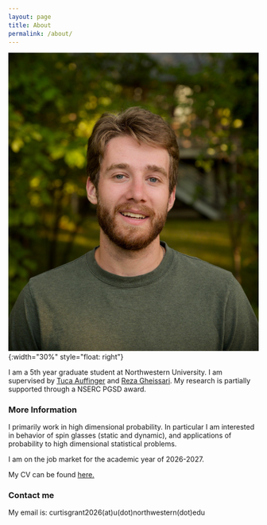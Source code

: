 ```yaml
---
layout: page
title: About
permalink: /about/
---
```


![image](/images/headshot.jpeg){:width="30%" style="float: right"}

I am a 5th year graduate student at Northwestern University. I am supervised by [Tuca Auffinger](https://sites.math.northwestern.edu/~auffing/index.html) and [Reza Gheissari](https://sites.northwestern.edu/gheissari/). My research is partially supported through a NSERC PGSD award. 

### More Information

I primarily work in high dimensional probability. In particular I am interested in behavior of spin glasses (static and dynamic), and applications of probability to high dimensional statistical problems.      

I am on the job market for the academic year of 2026-2027.
  
My CV can be found [here.](https://drive.google.com/file/d/1Kvc4BqYzqLKPIgdBqGFOBkOizEvy9EKe/view?usp=sharing)

### Contact me

My email is: curtisgrant2026(at)u(dot)northwestern(dot)edu
